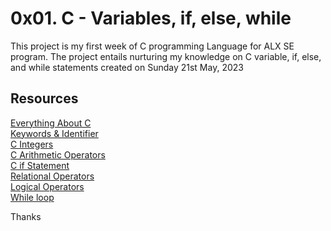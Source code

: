 # 0x01. C - Variables, if, else, while
This project is my first week of C programming Language for ALX SE program.
The project entails nurturing my knowledge on C variable, if, else, and while statements created on Sunday 21st May, 2023

## Resources
[Everything About C](https://s3.amazonaws.com/alx-intranet.hbtn.io/uploads/misc/2022/4/e0ccf91eec6b977a9e00ed384dc285df9c2772e3.pdf?X-Amz-Algorithm=AWS4-HMAC-SHA256&X-Amz-Credential=AKIARDDGGGOUSBVO6H7D%2F20230521%2Fus-east-1%2Fs3%2Faws4_request&X-Amz-Date=20230521T162900Z&X-Amz-Expires=86400&X-Amz-SignedHeaders=host&X-Amz-Signature=eff4efed258b6c23b6e4f66e72e49ad6e7f3dfa023f95221e68d7d02bb56f7a6)
<br>
[Keywords & Identifier](https://publications.gbdirect.co.uk//c_book/chapter2/keywords_and_identifiers.html)<br>
[C Integers](https://publications.gbdirect.co.uk//c_book/chapter2/integral_types.html)<br>
[C Arithmetic Operators](https://www.tutorialspoint.com/cprogramming/c_arithmetic_operators.htm)<br>
[C if Statement](https://www.cprogramming.com/tutorial/c/lesson2.html)<br>
[Relational Operators](https://www.tutorialspoint.com/cprogramming/c_relational_operators.htm)
<br>
[Logical Operators](https://www.fresh2refresh.com/c-programming/c-operators-expressions/c-logical-operators/)<br>
[While loop](https://www.tutorialspoint.com/cprogramming/c_while_loop.htm)

Thanks
